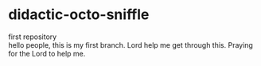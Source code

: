 # didactic-octo-sniffle
first repository    
hello people, 
this is my first branch. Lord help me get through this.
Praying for the Lord to help me.

